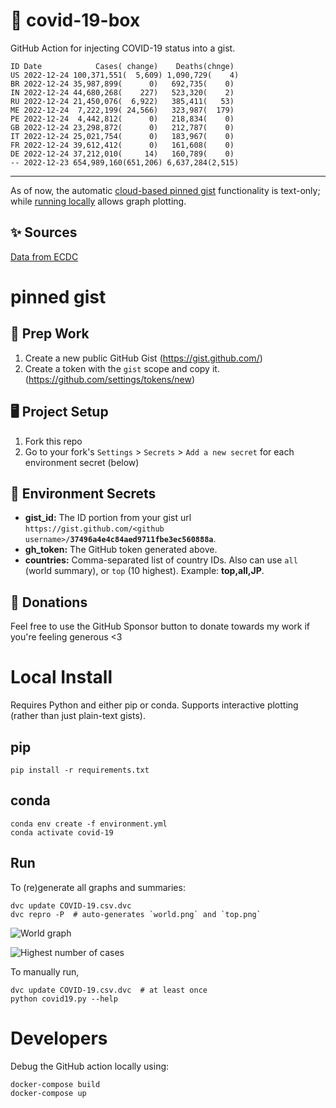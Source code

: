 # 🏥 covid-19-box

GitHub Action for injecting COVID-19 status into a gist.

```
ID Date            Cases( change)    Deaths(chnge)
US 2022-12-24 100,371,551(  5,609) 1,090,729(    4)
BR 2022-12-24 35,987,899(      0)   692,735(    0)
IN 2022-12-24 44,680,268(    227)   523,320(    2)
RU 2022-12-24 21,450,076(  6,922)   385,411(   53)
ME 2022-12-24  7,222,199( 24,566)   323,987(  179)
PE 2022-12-24  4,442,812(      0)   218,834(    0)
GB 2022-12-24 23,298,872(      0)   212,787(    0)
IT 2022-12-24 25,021,754(      0)   183,967(    0)
FR 2022-12-24 39,612,412(      0)   161,608(    0)
DE 2022-12-24 37,212,010(     14)   160,789(    0)
-- 2022-12-23 654,989,160(651,206) 6,637,284(2,515)
```

---

As of now, the automatic [cloud-based pinned gist](#pinned-gist) functionality is text-only;
while [running locally](#local-install) allows graph plotting.

## ✨ Sources

[Data from ECDC](https://www.ecdc.europa.eu/en/publications-data/download-todays-data-geographic-distribution-covid-19-cases-worldwide)

# pinned gist

## 🎒 Prep Work
1. Create a new public GitHub Gist (https://gist.github.com/)
1. Create a token with the `gist` scope and copy it. (https://github.com/settings/tokens/new)

## 🖥 Project Setup
1. Fork this repo
1. Go to your fork's `Settings` > `Secrets` > `Add a new secret` for each environment secret (below)

## 🤫 Environment Secrets
- **gist_id:** The ID portion from your gist url `https://gist.github.com/<github username>/`**`37496a4e4c84aed9711fbe3ec560888a`**.
- **gh_token:** The GitHub token generated above.
- **countries:** Comma-separated list of country IDs. Also can use `all` (world summary), or `top` (10 highest). Example: **top,all,JP**.

## 💸 Donations

Feel free to use the GitHub Sponsor button to donate towards my work if you're feeling generous <3

# Local Install

Requires Python and either pip or conda. Supports interactive plotting (rather than just plain-text gists).

## pip

```
pip install -r requirements.txt
```

## conda

```
conda env create -f environment.yml
conda activate covid-19
```

## Run

To (re)generate all graphs and summaries:

```
dvc update COVID-19.csv.dvc
dvc repro -P  # auto-generates `world.png` and `top.png`
```

![World graph](world.png)

![Highest number of cases](top.png)

To manually run,

```
dvc update COVID-19.csv.dvc  # at least once
python covid19.py --help
```

# Developers

Debug the GitHub action locally using:

```
docker-compose build
docker-compose up
```
